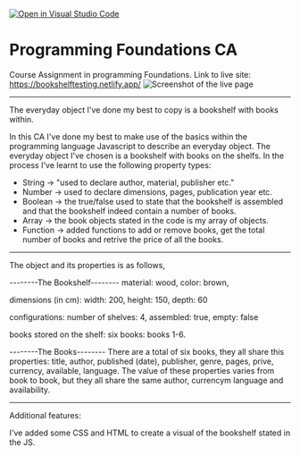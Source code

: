 [![Open in Visual Studio Code](https://classroom.github.com/assets/open-in-vscode-718a45dd9cf7e7f842a935f5ebbe5719a5e09af4491e668f4dbf3b35d5cca122.svg)](https://classroom.github.com/online_ide?assignment_repo_id=12166679&assignment_repo_type=AssignmentRepo)

# Programming Foundations CA

Course Assignment in programming Foundations.
Link to live site:
https://bookshelftesting.netlify.app/
![Screenshot of the live page](images\screenshot.png)

---

The everyday object I've done my best to copy is a bookshelf with books within.

In this CA I've done my best to make use of the basics within the programming language Javascript to describe an everyday object. The everyday object I've chosen is a bookshelf with books on the shelfs. In the process I've learnt to use the following property types:

- String -> "used to declare author, material, publisher etc."
- Number -> used to declare dimensions, pages, publication year etc.
- Boolean -> the true/false used to state that the bookshelf is assembled and that the bookshelf indeed contain a number of books.
- Array -> the book objects stated in the code is my array of objects.
- Function -> added functions to add or remove books, get the total number of books and retrive the price of all the books.

---

The object and its properties is as follows,

--------The Bookshelf--------
material: wood,
color: brown,

dimensions (in cm):
width: 200,
height: 150,
depth: 60

configurations:
number of shelves: 4,
assembled: true,
empty: false

books stored on the shelf:
six books: books 1-6.

--------The Books--------
There are a total of six books, they all share this properties: title, author, published (date), publisher, genre, pages, prive, currency, available, language.
The value of these properties varies from book to book, but they all share the same author, currencym language and availability.

---

Additional features:

I've added some CSS and HTML to create a visual of the bookshelf stated in the JS.
